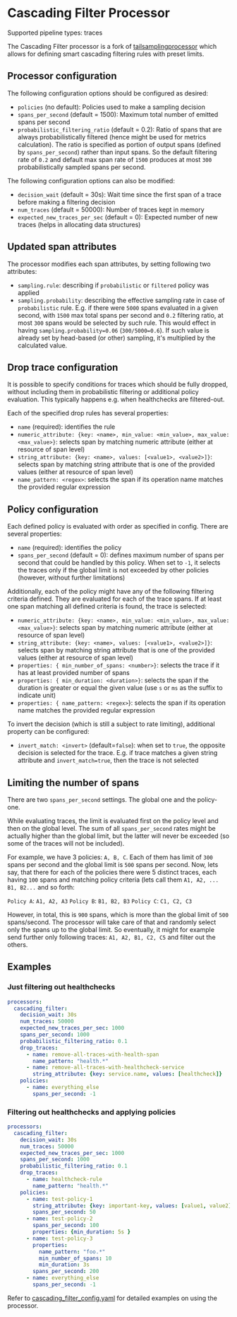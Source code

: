 # Cascading Filter Processor

Supported pipeline types: traces

The Cascading Filter processor is a fork of
[tailsamplingprocessor][tailsamplingprocessor] which allows for defining smart
cascading filtering rules with preset limits.

[tailsamplingprocessor]:https://github.com/open-telemetry/opentelemetry-collector-contrib/tree/main/processor/tailsamplingprocessor

## Processor configuration

The following configuration options should be configured as desired:
- `policies` (no default): Policies used to make a sampling decision
- `spans_per_second` (default = 1500): Maximum total number of emitted spans per second
- `probabilistic_filtering_ratio` (default = 0.2): Ratio of spans that are always probabilistically filtered 
(hence might be used for metrics calculation). The ratio is specified as portion of output spans (defined by
`spans_per_second`) rather than input spans. So the default filtering rate of `0.2` and default max span rate of
`1500` produces at most `300` probabilistically sampled spans per second.

The following configuration options can also be modified:
- `decision_wait` (default = 30s): Wait time since the first span of a trace before making a filtering decision
- `num_traces` (default = 50000): Number of traces kept in memory
- `expected_new_traces_per_sec` (default = 0): Expected number of new traces (helps in allocating data structures)

## Updated span attributes

The processor modifies each span attributes, by setting following two attributes:
- `sampling.rule`: describing if `probabilistic` or `filtered` policy was applied
- `sampling.probability`: describing the effective sampling rate in case of `probabilistic` rule. E.g. if there were `5000`
spans evaluated in a given second, with `1500` max total spans per second and `0.2` filtering ratio, at most `300` spans
would be selected by such rule. This would effect in having `sampling.probability=0.06` (`300/5000=0.6`). If such value is already
set by head-based (or other) sampling, it's multiplied by the calculated value.

## Drop trace configuration

It is possible to specify conditions for traces which should be fully dropped, without including them in probabilistic
filtering or additional policy evaluation. This typically happens e.g. when healthchecks are filtered-out.

Each of the specified drop rules has several properties:
- `name` (required): identifies the rule
- `numeric_attribute: {key: <name>, min_value: <min_value>, max_value: <max_value>}`: selects span by matching numeric
  attribute (either at resource of span level)
- `string_attribute: {key: <name>, values: [<value1>, <value2>]}`: selects span by matching string attribute that is one
  of the provided values (either at resource of span level)
- `name_pattern: <regex>`: selects the span if its operation name matches the provided regular expression


## Policy configuration

Each defined policy is evaluated with order as specified in config. There are several properties:
- `name` (required): identifies the policy
- `spans_per_second` (default = 0): defines maximum number of spans per second that could be handled by this policy. When set to `-1`,
it selects the traces only if the global limit is not exceeded by other policies (however, without further limitations)

Additionally, each of the policy might have any of the following filtering criteria defined. They are evaluated for 
each of the trace spans. If at least one span matching all defined criteria is found, the trace is selected:
- `numeric_attribute: {key: <name>, min_value: <min_value>, max_value: <max_value>}`: selects span by matching numeric
attribute (either at resource of span level)
- `string_attribute: {key: <name>, values: [<value1>, <value2>]}`: selects span by matching string attribute that is one
of the provided values (either at resource of span level)
- `properties: { min_number_of_spans: <number>}`: selects the trace if it has at least provided number of spans
- `properties: { min_duration: <duration>}`: selects the span if the duration is greater or equal the given value 
(use `s` or `ms` as the suffix to indicate unit)
- `properties: { name_pattern: <regex>`}: selects the span if its operation name matches the provided regular expression

To invert the decision (which is still a subject to rate limiting), additional property can be configured:
- `invert_match: <invert>` (default=`false`): when set to `true`, the opposite decision is selected for the trace. E.g.
if trace matches a given string attribute and `invert_match=true`, then the trace is not selected

## Limiting the number of spans 

There are two `spans_per_second` settings. The global one and the policy-one.

While evaluating traces, the limit is evaluated first on the policy level and then on the global level. The sum
of all `spans_per_second` rates might be actually higher than the global limit, but the latter will never be
exceeded (so some of the traces will not be included).

For example, we have 3 policies: `A, B, C`. Each of them has limit of `300` spans per second and the global limit 
is `500` spans per second. Now, lets say, that there for each of the policies there were 5 distinct traces, each
having `100` spans and matching policy criteria (lets call them `A1, A2, ... B1, B2...` and so forth:

`Policy A`: `A1, A2, A3`
`Policy B`: `B1, B2, B3`
`Policy C`: `C1, C2, C3`

However, in total, this is `900` spans, which is more than the global limit of `500` spans/second. The processor
will take care of that and randomly select only the spans up to the global limit. So eventually, it might
for example send further only following traces: `A1, A2, B1, C2, C5` and filter out the others.

## Examples

### Just filtering out healthchecks

```yaml
processors:
  cascading_filter:
    decision_wait: 30s
    num_traces: 50000
    expected_new_traces_per_sec: 1000
    spans_per_second: 1000
    probabilistic_filtering_ratio: 0.1
    drop_traces:
      - name: remove-all-traces-with-health-span
        name_pattern: "health.*"
      - name: remove-all-traces-with-healthcheck-service
        string_attribute: {key: service.name, values: [healthcheck]}
    policies:
      - name: everything_else
        spans_per_second: -1
 ```

### Filtering out healthchecks and applying policies 

```yaml
processors:
  cascading_filter:
    decision_wait: 30s
    num_traces: 50000
    expected_new_traces_per_sec: 1000
    spans_per_second: 1000
    probabilistic_filtering_ratio: 0.1
    drop_traces:
      - name: healthcheck-rule
        name_pattern: "health.*"
    policies:
      - name: test-policy-1
        string_attribute: {key: important-key, values: [value1, value2]}
        spans_per_second: 50
      - name: test-policy-2
        spans_per_second: 100
        properties: {min_duration: 5s }
      - name: test-policy-3
        properties:
          name_pattern: "foo.*"
          min_number_of_spans: 10
          min_duration: 3s
        spans_per_second: 200        
      - name: everything_else
        spans_per_second: -1
 ```

Refer to [cascading_filter_config.yaml](./testdata/cascading_filter_config.yaml) for detailed
examples on using the processor.

